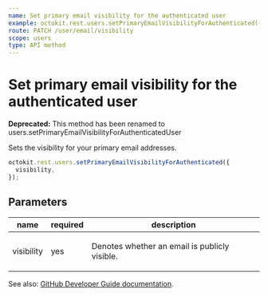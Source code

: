 ```yaml
---
name: Set primary email visibility for the authenticated user
example: octokit.rest.users.setPrimaryEmailVisibilityForAuthenticated({ visibility })
route: PATCH /user/email/visibility
scope: users
type: API method
---
```


# Set primary email visibility for the authenticated user

**Deprecated:** This method has been renamed to users.setPrimaryEmailVisibilityForAuthenticatedUser

Sets the visibility for your primary email addresses.

```js
octokit.rest.users.setPrimaryEmailVisibilityForAuthenticated({
  visibility,
});
```

## Parameters

<table>
  <thead>
    <tr>
      <th>name</th>
      <th>required</th>
      <th>description</th>
    </tr>
  </thead>
  <tbody>
    <tr><td>visibility</td><td>yes</td><td>

Denotes whether an email is publicly visible.

</td></tr>
  </tbody>
</table>

See also: [GitHub Developer Guide documentation](https://docs.github.com/rest/users/emails#set-primary-email-visibility-for-the-authenticated-user).
